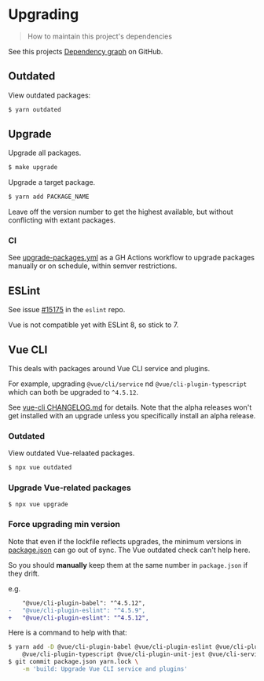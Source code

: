 # Upgrading
> How to maintain this project's dependencies

See this projects [Dependency graph](https://github.com/MichaelCurrin/badge-generator/network/dependencies) on GitHub.


## Outdated

View outdated packages:

```sh
$ yarn outdated
```


## Upgrade

Upgrade all packages.

```sh
$ make upgrade
```

Upgrade a target package.

```sh
$ yarn add PACKAGE_NAME
```

Leave off the version number to get the highest available, but without conflicting with extant packages.

### CI

See [upgrade-packages.yml](https://github.com/MichaelCurrin/badge-generator/blob/master/.github/workflows/upgrade-packages.yml) as a GH Actions workflow to upgrade packages manually or on schedule, within semver restrictions.


## ESLint

See issue [#15175](https://github.com/eslint/eslint/issues/15175) in the `eslint` repo.

Vue is not compatible yet with ESLint 8, so stick to 7.


## Vue CLI

This deals with packages around Vue CLI service and plugins.

For example, upgrading `@vue/cli/service` nd `@vue/cli-plugin-typescript` which can both be upgraded to `^4.5.12`.

See [vue-cli CHANGELOG.md](https://github.com/vuejs/vue-cli/blob/dev/CHANGELOG.md) for details. Note that the alpha releases won't get installed with an upgrade unless you specifically install an alpha release.

### Outdated

View outdated Vue-relaated packages.

```sh
$ npx vue outdated
```

### Upgrade Vue-related packages

```sh
$ npx vue upgrade
```

### Force upgrading min version

Note that even if the lockfile reflects upgrades, the minimum versions in [package.json](/package.json) can go out of sync. The Vue outdated check can't help here.

So you should **manually** keep them at the same number in `package.json` if they drift.

e.g.

```diff
    "@vue/cli-plugin-babel": "^4.5.12",
-   "@vue/cli-plugin-eslint": "^4.5.9",
+   "@vue/cli-plugin-eslint": "^4.5.12",
```

Here is a command to help with that:

```sh
$ yarn add -D @vue/cli-plugin-babel @vue/cli-plugin-eslint @vue/cli-plugin-router \
    @vue/cli-plugin-typescript @vue/cli-plugin-unit-jest @vue/cli-service
$ git commit package.json yarn.lock \
    -m 'build: Upgrade Vue CLI service and plugins'
```

